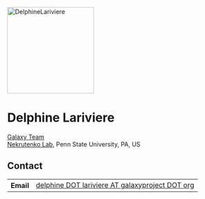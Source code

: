 <div class='right'><a href='/src/people/delphine-lariviere/index.md'><img src="/src/galaxy-team/DelphineLariviere.jpg" alt="DelphineLariviere" width="200",height="150" /></a>
</div>

# Delphine Lariviere

[Galaxy Team](/src/galaxy-team/index.md)<br />
[Nekrutenko Lab](http://nekrut.bx.psu.edu/), Penn State University, PA, US
<br />

## Contact

<table>
  <tr>
    <th> Email </th>
    <td> <a href="mailto:delphine DOT lariviere AT galaxyproject DOT org">delphine DOT lariviere AT galaxyproject DOT org</a> </td>
  </tr>
</table>
